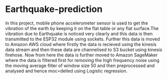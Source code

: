 # Earthquake-prediction
In this project, mobile phone accelerometer sensor is used to get the vibration of the earth by keeping it on the flat table or any flat surface.The vibration 
due to Earthquake is noticed very clearly and this data is then transmitted to the ESP32 module using sockets. Further this data is moved to Amazon AWS cloud where firstly the data is
recieved using the kinesis data stream and then these data are channelised to S3 bucket using kinesis firehose. Now from here the data is further moved to Amazon SageMaker where the 
data is filtered first for removing the high frequency noise using the moving average filter of window size 50 and then preprocessed and analysed and hence moc=delled using Logistic
regression.
